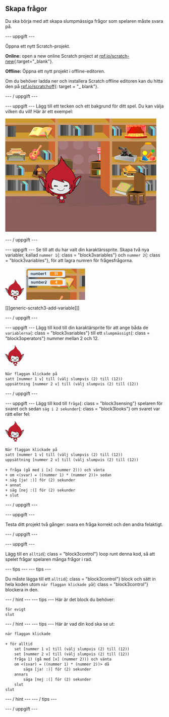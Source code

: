 ## Skapa frågor

Du ska börja med att skapa slumpmässiga frågor som spelaren måste svara på.

\--- uppgift \---

Öppna ett nytt Scratch-projekt.

**Online:** open a new online Scratch project at [rpf.io/scratch-new](http://rpf.io/scratch-new){:target="_blank"}.

**Offline:** Öppna ett nytt projekt i offline-editoren.

Om du behöver ladda ner och installera Scratch offline editoren kan du hitta den på [rpf.io/scratchoff](http://rpf.io/scratchoff){: target = "_ blank"}.

\--- / uppgift \---

\--- uppgift \--- Lägg till ett tecken och ett bakgrund för ditt spel. Du kan välja vilken du vill! Här är ett exempel:

![skärmdump](images/brain-setting.png)

\--- / uppgift \---

\--- uppgift \--- Se till att du har valt din karaktärssprite. Skapa två nya variabler, kallad `nummer 1`{: class = "block3variables"} och `nummer 2`{: class = "block3variables"}, för att lagra numren för frågesfrågorna.

![skärmdump](images/giga-sprite.png) ![skärmdump](images/brain-variables.png)

[[[generic-scratch3-add-variable]]]

\--- / uppgift \---

\--- uppgift \--- Lägg till kod till din karaktärsprite för att ange båda de `variablerna`{: class = "block3variables"} till ett `slumpmässigt`{: class = "block3operators"} nummer mellan 2 och 12.

![skärmdump](images/giga-sprite.png)

```blocks3
När flaggan klickade på
satt [nummer 1 v] till (välj slumpvis (2) till (12))
uppsättning [nummer 2 v] till (välj slumpvis (2) till (12))
```

\--- / uppgift \---

\--- uppgift \--- Lägg till kod till `fråga`{: class = "block3sensing"} spelaren för svaret och sedan `säg i 2 sekunder`{: class = "block3looks"} om svaret var rätt eller fel:

![skärmdump](images/giga-sprite.png)

```blocks3
När flaggan klickade på
satt [nummer 1 v] till (välj slumpvis (2) till (12))
uppsättning [nummer 2 v] till (välj slumpvis (2) till (12))

+ fråga (gå med i [x] (nummer 2))) och vänta
+ om <(svar) = ((nummer 1) * (nummer 2))> sedan
+ säg [ja! :)] för (2) sekunder
+ annat
+ säg [nej :(] för (2) sekunder
+ slut
```

\--- / uppgift \---

\--- uppgift \---

Testa ditt projekt två gånger: svara en fråga korrekt och den andra felaktigt.

\--- / uppgift \---

\--- uppgift \---

Lägg till en `alltid`{: class = "block3control"} loop runt denna kod, så att spelet frågar spelaren många frågor i rad.

\--- tips \--- \--- tips \---

Du måste lägga till ett `alltid`{: class = "block3control"} block och sätt in hela koden utom `när flaggan klickade på`{: class = "block3control"} blockera in den.

\--- / hint \--- \--- tips \--- Här är det block du behöver:

```blocks3
för evigt
slut
```

\--- / hint \--- \--- tips \--- Här är vad din kod ska se ut:

```blocks3
när flaggan klickade

+ för alltid
    set [nummer 1 v] till (välj slumpvis (2) till (12))
    set [nummer 2 v] till (välj slumpvis (2) till (12))
    fråga 1) (gå med [x] (nummer 2))) och vänta
    om <(svar) = ((nummer 1) * (nummer 2))> då
        säga [ja! :)] för (2) sekunder
    annars
        säga [nej :(] för (2) sekunder
    slut
slut
```

\--- / hint \--- \--- / tips \---

\--- / uppgift \---